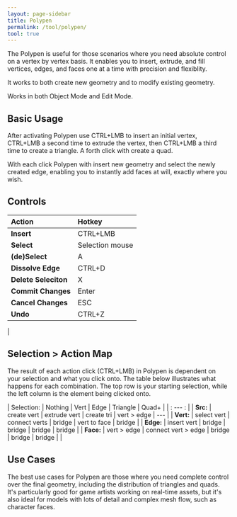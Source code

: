 ```yaml
---
layout: page-sidebar
title: Polypen
permalink: /tool/polypen/
tool: true
---
```


The Polypen is useful for those scenarios where you need absolute control on a vertex by vertex basis. It enables you to insert, extrude, and fill vertices, edges, and faces one at a time with precision and flexiblity.

It works to both create new geometry and to modify existing geometry.

Works in both Object Mode and Edit Mode.

## Basic Usage
After activating Polypen use CTRL+LMB to insert an initial vertex, CTRL+LMB a second time to extrude the vertex, then CTRL+LMB a third time to create a triangle. A forth click with create a quad. 

With each click Polypen with insert new geometry and select the newly created edge, enabling you to instantly add faces at will, exactly where you wish. 


## Controls

| Action | Hotkey |
| :------ | :------ |
| **Insert** | CTRL+LMB |
| **Select** | Selection mouse | 
| **(de)Select** | A |
| **Dissolve Edge** | CTRL+D |
| **Delete Seleciton** | X |
| **Commit Changes** | Enter |
| **Cancel Changes** | ESC |
| **Undo** | CTRL+Z | 
|

## Selection > Action Map
The result of each action click (CTRL+LMB) in Polypen is dependent on your selection and what you click onto. The table below illustrates what happens for each combination. The top row is your starting selection, while the left column is the element being clicked onto.

| Selection: | Nothing      | Vert                 | Edge       | Triangle     | Quad+  |
| : --- :    |
| **Src:**   | create vert  | extrude vert         | create tri | vert > edge  | ---    |
| **Vert:**  | select vert  | connect verts        | bridge     | vert to face | bridge |
| **Edge:**  | insert vert  | bridge               | bridge     | bridge       | bridge |
| **Face:**  | vert >  edge | connect vert >  edge | bridge     | bridge       | bridge |
|


## Use Cases
The best use cases for Polypen are those where you need complete control over the final geometry, including the distribution of triangles and quads. It's particularly good for game artists working on real-time assets, but it's also ideal for models with lots of detail and complex mesh flow, such as character faces.